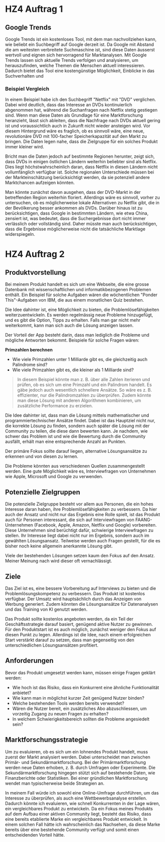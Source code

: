 # HZ4 Auftrag 1

## Google Trends

Google Trends ist ein kostenloses Tool, mit dem man nachvollziehen kann, wie beliebt ein Suchbegriff auf Google derzeit ist. Da Google mit Abstand die am weitesten verbreitete Suchmaschine ist, sind diese Daten äusserst wertvoll und eignen sich hervorragend für Marktanalysen. Mit Google Trends lassen sich aktuelle Trends verfolgen und analysieren, um herauszufinden, welche Themen die Menschen aktuell interessieren. Dadurch bietet das Tool eine kostengünstige Möglichkeit, Einblicke in das Suchverhalten und

### Beispiel Vergleich

<script type="text/javascript" src="https://ssl.gstatic.com/trends_nrtr/3826_RC01/embed_loader.js"></script>
<script type="text/javascript">
    trends.embed.renderExploreWidget("TIMESERIES", {"comparisonItem":[{"keyword":"dvd","geo":"","time":"2004-01-01 2024-09-08"},{"keyword":"netflix","geo":"","time":"2004-01-01 2024-09-08"}],"category":0,"property":""}, {"exploreQuery":"date=all&q=dvd,netflix&hl=de","guestPath":"https://trends.google.de:443/trends/embed/"});
</script>

In einem Beispiel habe ich den Suchbegriff "Netflix" mit "DVD" verglichen. Dabei wird deutlich, dass das Interesse an DVDs kontinuierlich abgenommen hat, während die Suchanfragen nach Netflix stetig gestiegen sind. Wenn man diese Daten als Grundlage für eine Marktforschung heranzieht, lässt sich ableiten, dass die Nachfrage nach DVDs aktuell gering ist und voraussichtlich auch in Zukunft nicht wieder ansteigen wird. Vor diesem Hintergrund wäre es fraglich, ob es sinnvoll wäre, eine neue, revolutionäre DVD mit 100-facher Speicherkapazität auf den Markt zu bringen. Die Daten legen nahe, dass die Zielgruppe für ein solches Produkt immer kleiner wird.

Bricht man die Daten jedoch auf bestimmte Regionen herunter, zeigt sich, dass DVDs in einigen östlichen Ländern weiterhin beliebter sind als Netflix. Dies liegt höchstwahrscheinlich daran, dass Netflix in diesen Ländern nicht vollumfänglich verfügbar ist. Solche regionalen Unterschiede müssen bei der Markteinschätzung berücksichtigt werden, da sie potenziell andere Marktchancen aufzeigen könnten.

  <script type="text/javascript">
    trends.embed.renderExploreWidget("GEO_MAP", {"comparisonItem":[{"keyword":"dvd","geo":"","time":"2004-01-01 2024-09-08"},{"keyword":"netflix","geo":"","time":"2004-01-01 2024-09-08"}],"category":0,"property":""}, {"exploreQuery":"date=all&q=dvd,netflix&hl=de","guestPath":"https://trends.google.de:443/trends/embed/"});
  </script>

Man könnte zunächst davon ausgehen, dass der DVD-Markt in der betreffenden Region weiterhin floriert. Allerdings wäre es sinnvoll, vorher zu untersuchen, ob es möglicherweise lokale Alternativen zu Netflix gibt, die in der Bevölkerung besser ankommen als DVDs. Darüber hinaus ist zu berücksichtigen, dass Google in bestimmten Ländern, wie etwa China, zensiert ist, was bedeutet, dass die Suchergebnisse dort nicht immer verlässlich oder vollständig sind. Daher müsste man auch berücksichtigen, dass die Ergebnisse möglicherweise nicht die tatsächliche Marktlage widerspiegeln.

# HZ4 Auftrag 2

## Produktvorstellung

Bei meinem Produkt handelt es sich um eine Webseite, die eine grosse Datenbank mit wissenschaftlichen und informatikbezogenen Problemen enthält. Ein Beispiel für solche Aufgaben wären die wöchentlichen "Ponder This"-Aufgaben von IBM, die aus einem monatlichen Quiz bestehen.

Die Idee dahinter ist, eine Möglichkeit zu bieten, die Problemlösefähigkeiten weiterzuentwickeln. Es werden regelmässig neue Probleme hinzugefügt, und es gibt die Option, Tipps zu erhalten. Falls man gar nicht mehr weiterkommt, kann man sich auch die Lösung anzeigen lassen.

Der Vorteil der App besteht darin, dass man lediglich die Probleme und mögliche Antworten bekommt. Beispiele für solche Fragen wären:

**Primzahlen berechnen**

- Wie viele Primzahlen unter 1 Milliarde gibt es, die gleichzeitig auch Palindrome sind?
- Wie viele Primzahlen gibt es, die kleiner als 1 Milliarde sind?

> In diesem Beispiel könnte man z. B. über alle Zahlen iterieren und prüfen, ob es sich um eine Primzahl und ein Palindrom handelt. Es gäbe jedoch auch wesentlich schnellere Ansätze. So wäre es z. B. effizienter, nur die Palindromzahlen zu überprüfen. Zudem könnte man diese Lösung mit anderen Algorithmen kombinieren, um zusätzliche Performance zu erzielen.

Die Idee dahinter ist, dass man die Lösung mittels mathematischer und programmiertechnischer Ansätze findet. Dabei ist das Hauptziel nicht nur, die korrekte Lösung zu finden, sondern auch später die Lösung mit der Community zu teilen, die diese dann bewerten kann. Je nachdem, wie schwer das Problem ist und wie die Bewertung durch die Community ausfällt, erhält man eine entsprechende Anzahl an Punkten.

Der primäre Fokus sollte darauf liegen, alternative Lösungsansätze zu erkennen und von diesen zu lernen.

Die Probleme könnten aus verschiedenen Quellen zusammengestellt werden. Eine gute Möglichkeit wäre es, Interviewfragen von Unternehmen wie Apple, Microsoft und Google zu verwenden.

## Potenzielle Zielgruppen

Die potenzielle Zielgruppe besteht vor allem aus Personen, die ein hohes Interesse daran haben, ihre Problemlösefähigkeiten zu verbessern. Da hier auch der Ansatz und nicht nur das Ergebnis eine Rolle spielt, ist das Produkt auch für Personen interessant, die sich auf Interviewfragen von FAANG-Unternehmen (Facebook, Apple, Amazon, Netflix und Google) vorbereiten. Diese Unternehmen sind berüchtigt dafür, schwierige Interviewfragen zu stellen. Ihr Interesse liegt dabei nicht nur im Ergebnis, sondern auch im gewählten Lösungsansatz. Teilweise werden auch Fragen gestellt, für die es bisher noch keine allgemein anerkannte Lösung gibt.

Viele der bestehenden Lösungen setzen kaum den Fokus auf den Ansatz. Meiner Meinung nach wird dieser oft vernachlässigt.

## Ziele

Das Ziel ist es, eine bessere Vorbereitung auf Interviews zu bieten und die Problemlösungskompetenz zu verbessern. Das Produkt ist kostenlos verfügbar. Der Umsatz wird hauptsächlich durch das Anzeigen von Werbung generiert. Zudem könnten die Lösungsansätze für Datenanalysen und das Training von KI genutzt werden.

Das Produkt sollte kostenlos angeboten werden, da ein Teil der Geschäftsstrategie darauf basiert, genügend aktive Nutzer zu gewinnen. Für den Produktstart ist es auch möglich, zunächst weniger den Fokus auf diesen Punkt zu legen. Allerdings ist die Idee, nach einem erfolgreichen Start verstärkt darauf zu setzen, dass man gegenseitig von den unterschiedlichen Lösungsansätzen profitiert.

## Anforderungen

Bevor das Produkt umgesetzt werden kann, müssen einige Fragen geklärt werden:

- Wie hoch ist das Risiko, dass ein Konkurrent eine ähnliche Funktionalität anbietet?
- Wie kann man in möglichst kurzer Zeit genügend Nutzer binden?
- Welche bestehenden Tools werden bereits verwendet?
- Wären die Nutzer bereit, ein zusätzliches Abo abzuschliessen, um vorzeitig Zugang zu neuen Fragen zu erhalten?
- In welchem Schwierigkeitsbereich sollten die Probleme angesiedelt sein?

## Marktforschungsstrategie

Um zu evaluieren, ob es sich um ein lohnendes Produkt handelt, muss zuerst der Markt analysiert werden. Dabei unterscheidet man zwischen Primär- und Sekundärmarktforschung. Bei der Primärmarktforschung werden neue Daten erhoben, z. B. durch Umfragen oder Experimente. Die Sekundärmarktforschung hingegen stützt sich auf bestehende Daten, wie Finanzberichte oder Statistiken. Bei einer gründlichen Marktforschung wendet man typischerweise beide Strategien an.

In meinem Fall würde ich sowohl eine Online-Umfrage durchführen, um das Interesse zu überprüfen, als auch eine Wettbewerbsanalyse erstellen. Dadurch könnte ich evaluieren, wie schnell Konkurrenten in der Lage wären, ein vergleichbares Produkt zu entwickeln. Da ein Fokus meines Produkts auf dem Aufbau einer aktiven Community liegt, besteht das Risiko, dass eine bereits etablierte Marke ein vergleichbares Produkt entwickelt. In einem solchen Fall hätte ich wahrscheinlich das Nachsehen, da diese Marke bereits über eine bestehende Community verfügt und somit einen entscheidenden Vorteil hätte.